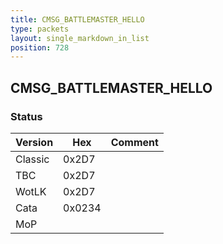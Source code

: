 ```yaml
---
title: CMSG_BATTLEMASTER_HELLO
type: packets
layout: single_markdown_in_list
position: 728
---
```


## CMSG_BATTLEMASTER_HELLO

### Status

Version    | Hex        | Comment
---------- | ---------- | ---------- 
Classic    | 0x2D7      |
TBC        | 0x2D7      |
WotLK      | 0x2D7      |
Cata       | 0x0234     |
MoP        |            |